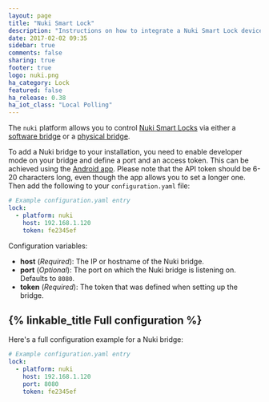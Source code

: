 ```yaml
---
layout: page
title: "Nuki Smart Lock"
description: "Instructions on how to integrate a Nuki Smart Lock devices."
date: 2017-02-02 09:35
sidebar: true
comments: false
sharing: true
footer: true
logo: nuki.png
ha_category: Lock
featured: false
ha_release: 0.38
ha_iot_class: "Local Polling"
---
```


The `nuki` platform allows you to control [Nuki Smart Locks](https://nuki.io/en/smart-lock/) via either a [software bridge](https://play.google.com/store/apps/details?id=io.nuki.bridge) or a [physical bridge](https://nuki.io/en/bridge/).

To add a Nuki bridge to your installation, you need to enable developer mode on your bridge and define a port and an access token. This can be achieved using the [Android app](https://play.google.com/store/apps/details?id=io.nuki). Please note that the API token should be 6-20 characters long, even though the app allows you to set a longer one.
Then add the following to your `configuration.yaml` file:

```yaml
# Example configuration.yaml entry
lock:
  - platform: nuki
    host: 192.168.1.120
    token: fe2345ef
```

Configuration variables:

- **host** (*Required*): The IP or hostname of the Nuki bridge.
- **port** (*Optional*): The port on which the Nuki bridge is listening on. Defaults to `8080`.
- **token** (*Required*): The token that was defined when setting up the bridge.

## {% linkable_title Full configuration %}

Here's a full configuration example for a Nuki bridge:

```yaml
# Example configuration.yaml entry
lock:
  - platform: nuki
    host: 192.168.1.120
    port: 8080
    token: fe2345ef
```
